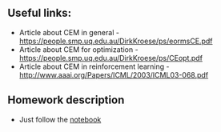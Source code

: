 ## Useful links:
* Article about CEM in general - https://people.smp.uq.edu.au/DirkKroese/ps/eormsCE.pdf
* Article about CEM for optimization - https://people.smp.uq.edu.au/DirkKroese/ps/CEopt.pdf
* Article about CEM in reinforcement learning - http://www.aaai.org/Papers/ICML/2003/ICML03-068.pdf

## Homework description
* Just follow the [notebook](https://github.com/yandexdataschool/Practical_RL/blob/master/week1/crossentropy_method.ipynb)
